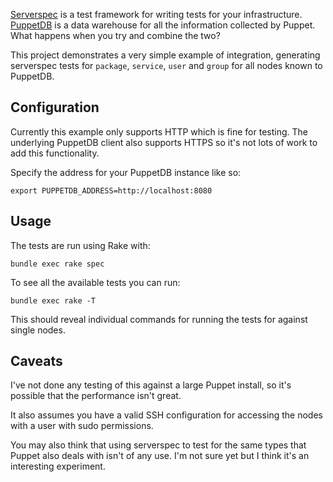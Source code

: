 [Serverspec](http://serverspec.org/) is a test framework for writing
tests for your infrastructure.
[PuppetDB](https://docs.puppetlabs.com/puppetdb/) is a data warehouse
for all the information collected by Puppet. What happens when you try
and combine the two?

This project demonstrates a very simple example of integration,
generating serverspec tests for `package`, `service`, `user` and `group`
for all nodes known to PuppetDB.

## Configuration

Currently this example only supports HTTP which is fine for testing. The
underlying PuppetDB client also supports HTTPS so it's not lots of work
to add this functionality.

Specify the address for your PuppetDB instance like so:

    export PUPPETDB_ADDRESS=http://localhost:8080

## Usage

The tests are run using Rake with:

    bundle exec rake spec

To see all the available tests you can run:

    bundle exec rake -T

This should reveal individual commands for running the tests for against
single nodes.


## Caveats

I've not done any testing of this against a large Puppet install, so
it's possible that the performance isn't great.

It also assumes you have a valid SSH configuration for accessing the
nodes with a user with sudo permissions.

You may also think that using serverspec to test for the same types that
Puppet also deals with isn't of any use. I'm not sure yet but I think
it's an interesting experiment.

